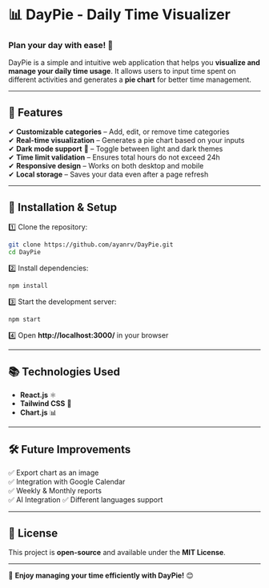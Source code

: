 # 📊 DayPie - Daily Time Visualizer

### Plan your day with ease! 🚀  

DayPie is a simple and intuitive web application that helps you **visualize and manage your daily time usage**. It allows users to input time spent on different activities and generates a **pie chart** for better time management.  

---

## 🔧 Features
✔ **Customizable categories** – Add, edit, or remove time categories  
✔ **Real-time visualization** – Generates a pie chart based on your inputs  
✔ **Dark mode support** 🌙 – Toggle between light and dark themes  
✔ **Time limit validation** – Ensures total hours do not exceed 24h  
✔ **Responsive design** – Works on both desktop and mobile  
✔ **Local storage** – Saves your data even after a page refresh  


---

## 🚀 Installation & Setup
1️⃣ Clone the repository:  
```sh
git clone https://github.com/ayanrv/DayPie.git
cd DayPie
```
2️⃣ Install dependencies:  
```sh
npm install
```
3️⃣ Start the development server:  
```sh
npm start
```
4️⃣ Open **http://localhost:3000/** in your browser  

---

## 📚 Technologies Used
- **React.js** ⚛  
- **Tailwind CSS** 🎨  
- **Chart.js** 📊  

---

## 🛠️ Future Improvements
✅ Export chart as an image  
✅ Integration with Google Calendar  
✅ Weekly & Monthly reports  
✅ AI Integration
✅ Different languages support

---

## 📜 License
This project is **open-source** and available under the **MIT License**.  

---

🚀 **Enjoy managing your time efficiently with DayPie!** 😊
